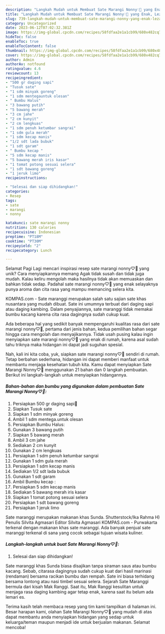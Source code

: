 ```yaml
---
description: "Langkah Mudah untuk Membuat Sate Marangi Nonny♡🐄 yang Enak, Lezat"
title: "Langkah Mudah untuk Membuat Sate Marangi Nonny♡🐄 yang Enak, Lezat"
slug: 739-langkah-mudah-untuk-membuat-sate-marangi-nonny-yang-enak-lezat
category: Uncategorized
date: 2023-06-12T07:02:32.381Z
image: https://img-global.cpcdn.com/recipes/58fdfaa2e1a1cb99/680x482cq70/sate-marangi-nonny-foto-resep-utama.jpg
hideToc: false
enableToc: true
enableTocContent: false
thumbnail: https://img-global.cpcdn.com/recipes/58fdfaa2e1a1cb99/680x482cq70/sate-marangi-nonny-foto-resep-utama.jpg
cover: https://img-global.cpcdn.com/recipes/58fdfaa2e1a1cb99/680x482cq70/sate-marangi-nonny-foto-resep-utama.jpg
author: Admin
authorAv: notfound
ratingvalue: 4.6
reviewcount: 13
recipeingredient:
- "500 gr daging sapi"
- "Tusuk sate"
- "1 sdm minyak goreng"
- "1 sdm mentegauntuk olesan"
- " Bumbu Halus"
- "3 bawang putih"
- "5 bawang merah"
- "3 cm jahe"
- "2 cm kunyit"
- "2 cm lengkuas"
- "1 sdm penuh ketumbar sangrai"
- "1 sdm gula merah"
- "1 sdm kecap manis"
- "1/2 sdt lada bubuk"
- "1 sdt garam"
- " Bumbu kecap "
- "5 sdm kecap manis"
- "5 bawang merah iris kasar"
- "1 tomat potong sesuai selera"
- "1 sdt bawang goreng"
- "1 jeruk limo"
recipeinstructions:

- "Selesai dan siap dihidangkan!"
categories:
- Resep
tags:
- sate
- marangi
- nonny

katakunci: sate marangi nonny 
nutrition: 130 calories
recipecuisine: Indonesian
preptime: "PT18M"
cooktime: "PT30M"
recipeyield: "2"
recipecategory: Lunch

---
```



Selamat Pagi Lagi mencari inspirasi resep sate marangi nonny♡🐄 yang unik? Cara menyiapkannya memang Agak tidak susah dan tidak juga mudah. Kalau keliru mengolah maka hasilnya tidak akan memuaskan dan bahkan tidak sedap. Padahal sate marangi nonny♡🐄 yang enak selayaknya punya aroma dan cita rasa yang mampu memancing selera kita.


KOMPAS.com - Sate maranggi merupakan salah satu sajian sate khas nusantara yang mudah dibuat. Sate ini umumnya terbuat dari daging sapi atau daging kambing. Dalam penyajiannya, sate maranggi tidak memakai bumbu kacang karena cita rasa dagingnya sudah cukup kuat.

Ada beberapa hal yang sedikit banyak mempengaruhi kualitas rasa dari sate marangi nonny♡🐄, pertama dari jenis bahan, kedua pemilihan bahan segar hingga cara mengolah dan menyajikannya. Tidak usah pusing kalau ingin menyiapkan sate marangi nonny♡🐄 yang enak di rumah, karena asal sudah tahu triknya maka hidangan ini dapat jadi suguhan spesial.


Nah, kali ini kita coba, yuk, siapkan sate marangi nonny♡🐄 sendiri di rumah. Tetap berbahan sederhana, hidangan ini dapat memberi manfaat untuk membantu menjaga kesehatan tubuh kita. Kamu dapat menyiapkan Sate Marangi Nonny♡🐄 menggunakan 21 bahan dan 0 langkah pembuatan. Berikut ini langkah-langkah untuk menyiapkan hidangannya.

<!--inarticleads1-->

##### Bahan-bahan dan bumbu yang digunakan dalam pembuatan Sate Marangi Nonny♡🐄:

1. Persiapkan 500 gr daging sapi🐄
1. Siapkan Tusuk sate
1. Siapkan 1 sdm minyak goreng
1. Ambil 1 sdm mentega.untuk olesan
1. Persiapkan  Bumbu Halus:
1. Gunakan 3 bawang putih
1. Siapkan 5 bawang merah
1. Ambil 3 cm jahe
1. Sediakan 2 cm kunyit
1. Gunakan 2 cm lengkuas
1. Persiapkan 1 sdm penuh ketumbar sangrai
1. Gunakan 1 sdm gula merah
1. Persiapkan 1 sdm kecap manis
1. Sediakan 1/2 sdt lada bubuk
1. Gunakan 1 sdt garam
1. Ambil  Bumbu kecap :
1. Persiapkan 5 sdm kecap manis
1. Sediakan 5 bawang merah iris kasar
1. Siapkan 1 tomat potong sesuai selera
1. Persiapkan 1 sdt bawang goreng
1. Persiapkan 1 jeruk limo


Sate maranggi merupakan makanan khas Sunda. Shutterstock/Ika Rahma H) Penulis Silvita Agmasari Editor Silvita Agmasari KOMPAS.com - Purwakarta terkenal dengan makanan khas sate maranggi. Ada banyak penjual sate maranggi terkenal di sana yang cocok sebagai tujuan wisata kuliner. 

<!--inarticleads2-->

##### Langkah-langkah untuk buat Sate Marangi Nonny♡🐄:


1. Selesai dan siap dihidangkan!

Sate maranggi khas Sunda biasa disajikan tanpa siraman saus atau bumbu kacang. Sebab, citarasa dagingnya sudah cukup kuat dari hasil marinasi (rendaman) bersama racikan bumbu dan rempah. Sate ini biasa terhidang bersama lontong atau nasi timbel sesuai selera. Sejarah Sate Maranggi bermula dari kisah Mak Ranggi. Saat itu, Mak Ranggi kesulitan untuk menjaga rasa daging kambing agar tetap enak, karena saat itu belum ada lemari es. 

Terima kasih telah membaca resep yang tim kami tampilkan di halaman ini. Besar harapan kami, olahan Sate Marangi Nonny♡🐄 yang mudah di atas dapat membantu anda menyiapkan hidangan yang sedap untuk keluarga/teman maupun menjadi ide untuk berjualan makanan. Selamat mencoba!
